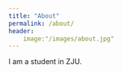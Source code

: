 ```yaml
---
title: "About"
permalink: /about/
header:
	image:"/images/about.jpg"
---
```


I am a  student in ZJU.
